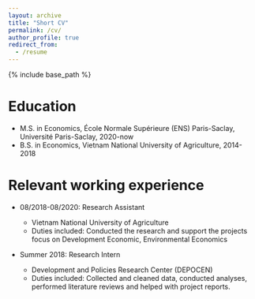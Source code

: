 ```yaml
---
layout: archive
title: "Short CV"
permalink: /cv/
author_profile: true
redirect_from:
  - /resume
---
```


{% include base_path %}

Education
======
* M.S. in Economics, École Normale Supérieure (ENS) Paris-Saclay, Université Paris-Saclay, 2020-now
* B.S. in Economics, Vietnam National University of Agriculture, 2014-2018

Relevant working experience
======
* 08/2018-08/2020: Research Assistant
  * Vietnam National University of Agriculture
  * Duties included: Conducted the research and support the projects focus on Development Economic, Environmental Economics


* Summer 2018: Research Intern
  * Development and Policies Research Center (DEPOCEN)
  * Duties included: Collected and cleaned data, conducted analyses, performed literature reviews and helped with project reports.

  

